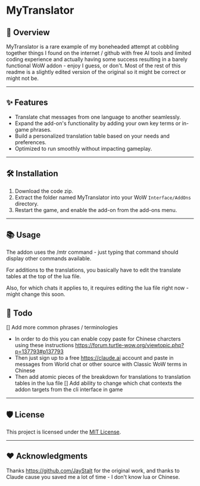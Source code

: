 # MyTranslator

## 🚀 Overview
MyTranslator is a rare example of my boneheaded attempt at cobbling together things I found on the internet / github with free AI tools and limited coding experience and actually having some success resulting in a barely functional WoW addon - enjoy I guess, or don't. Most of the rest of this readme is a slightly edited version of the original so it might be correct or might not be.

---

## ✨ Features
- Translate chat messages from one language to another seamlessly.
- Expand the add-on's functionality by adding your own key terms or in-game phrases.
- Build a personalized translation table based on your needs and preferences.
- Optimized to run smoothly without impacting gameplay.

---

## 🛠️ Installation
1. Download the code zip.
2. Extract the folder named MyTranslator into your WoW `Interface/AddOns` directory.
3. Restart the game, and enable the add-on from the add-ons menu.

---

## 📚 Usage
The addon uses the /mtr command - just typing that command should display other commands available.

For additions to the translations, you basically have to edit the translate tables at the top of the lua file.

Also, for which chats it applies to, it requires editing the lua file right now - might change this soon.

## 📝 Todo
[] Add more common phrases / terminologies
  - In order to do this you can enable copy paste for Chinese charcters using these instructions https://forum.turtle-wow.org/viewtopic.php?p=137793#p137793
  - Then just sign up to a free https://claude.ai account and paste in messages from World chat or other source with Classic WoW terms in Chinese
  - Then add atomic pieces of the breakdown for translations to translation tables in the lua file
[] Add ability to change which chat contexts the addon targets from the cli interface in game


---

## 🛡️ License
This project is licensed under the [MIT License](LICENSE).

---

## ❤️ Acknowledgments
Thanks https://github.com/JayStalt for the original work, and thanks to Claude cause you saved me a lot of time - I don't know lua or Chinese.
